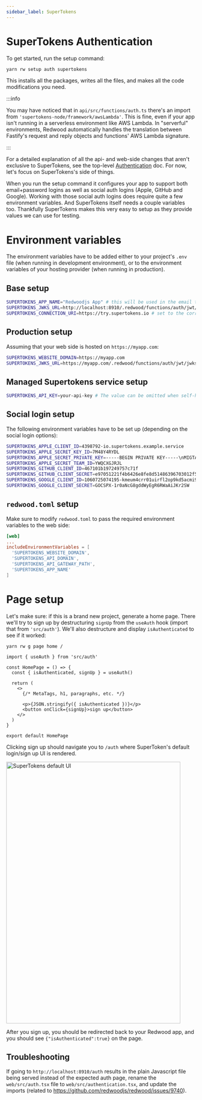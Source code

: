 ```yaml
---
sidebar_label: SuperTokens
---
```


# SuperTokens Authentication

To get started, run the setup command:

```bash
yarn rw setup auth supertokens
```

This installs all the packages, writes all the files, and makes all the code modifications you need.

:::info

You may have noticed that in `api/src/functions/auth.ts` there's an import from `'supertokens-node/framework/awsLambda'`. This is fine, even if your app isn't running in a serverless environment like AWS Lambda. In "serverful" environments, Redwood automatically handles the translation between Fastify's request and reply objects and functions' AWS Lambda signature.

:::

For a detailed explanation of all the api- and web-side changes that aren't exclusive to SuperTokens, see the top-level [Authentication](../authentication.md) doc.
For now, let's focus on SuperTokens's side of things.

When you run the setup command it configures your app to support both email+password logins as well as social auth logins (Apple, GitHub and Google). Working with those social auth logins does require quite a few environment variables. And SuperTokens itself needs a couple variables too. Thankfully SuperTokens makes this very easy to setup as they provide values we can use for testing.

# Environment variables

The environment variables have to be added either to your project's `.env` file (when running in development environment), or to the environment variables of your hosting provider (when running in production).

## Base setup

```bash
SUPERTOKENS_APP_NAME="Redwoodjs App" # this will be used in the email template for password reset or email verification emails.
SUPERTOKENS_JWKS_URL=http://localhost:8910/.redwood/functions/auth/jwt/jwks.json
SUPERTOKENS_CONNECTION_URI=https://try.supertokens.io # set to the correct connection uri
```

## Production setup

Assuming that your web side is hosted on `https://myapp.com`:

```bash
SUPERTOKENS_WEBSITE_DOMAIN=https://myapp.com
SUPERTOKENS_JWKS_URL=https://myapp.com/.redwood/functions/auth/jwt/jwks.json
```

## Managed Supertokens service setup

```bash
SUPERTOKENS_API_KEY=your-api-key # The value can be omitted when self-hosting Supertokens
```

## Social login setup
The following environment variables have to be set up (depending on the social login options):

```bash
SUPERTOKENS_APPLE_CLIENT_ID=4398792-io.supertokens.example.service
SUPERTOKENS_APPLE_SECRET_KEY_ID=7M48Y4RYDL
SUPERTOKENS_APPLE_SECRET_PRIVATE_KEY=-----BEGIN PRIVATE KEY-----\nMIGTAgEAMBMGByqGSM49AgEGCCqGSM49AwEHBHkwdwIBAQQgu8gXs+XYkqXD6Ala9Sf/iJXzhbwcoG5dMh1OonpdJUmgCgYIKoZIzj0DAQehRANCAASfrvlFbFCYqn3I2zeknYXLwtH30JuOKestDbSfZYxZNMqhF/OzdZFTV0zc5u5s3eN+oCWbnvl0hM+9IW0UlkdA\n-----END PRIVATE KEY-----
SUPERTOKENS_APPLE_SECRET_TEAM_ID=YWQCXGJRJL
SUPERTOKENS_GITHUB_CLIENT_ID=467101b197249757c71f
SUPERTOKENS_GITHUB_CLIENT_SECRET=e97051221f4b6426e8fe8d51486396703012f5bd
SUPERTOKENS_GOOGLE_CLIENT_ID=1060725074195-kmeum4crr01uirfl2op9kd5acmi9jutn.apps.googleusercontent.com
SUPERTOKENS_GOOGLE_CLIENT_SECRET=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
```

## `redwood.toml` setup

Make sure to modify `redwood.toml` to pass the required environment variables to the web side:

```toml
[web]
...
includeEnvironmentVariables = [
  'SUPERTOKENS_WEBSITE_DOMAIN',
  'SUPERTOKENS_API_DOMAIN',
  'SUPERTOKENS_API_GATEWAY_PATH',
  'SUPERTOKENS_APP_NAME'
]
```


# Page setup

Let's make sure: if this is a brand new project, generate a home page.
There we'll try to sign up by destructuring `signUp` from the `useAuth` hook (import that from `'src/auth'`). We'll also destructure and display `isAuthenticated` to see if it worked:

```
yarn rw g page home /
```

```tsx title="web/src/pages/HomePage.tsx"
import { useAuth } from 'src/auth'

const HomePage = () => {
  const { isAuthenticated, signUp } = useAuth()

  return (
    <>
      {/* MetaTags, h1, paragraphs, etc. */}

      <p>{JSON.stringify({ isAuthenticated })}</p>
      <button onClick={signUp}>sign up</button>
    </>
  )
}

export default HomePage
```

Clicking sign up should navigate you to `/auth` where SuperToken's default login/sign up UI is rendered.

<img width="463" height="696" alt="SuperTokens default UI" src="https://user-images.githubusercontent.com/30793/215893664-d367eb3d-566e-4541-a01a-5772d95cc9c7.png" />

After you sign up, you should be redirected back to your Redwood app, and you should see `{"isAuthenticated":true}` on the page.

## Troubleshooting

If going to `http://localhost:8910/auth` results in the plain Javascript file being served instead of the expected auth page, rename the `web/src/auth.tsx` file to `web/src/authentication.tsx`, and update the imports (related to https://github.com/redwoodjs/redwood/issues/9740).
